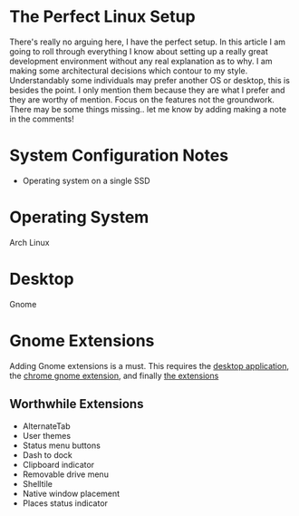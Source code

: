 # The Perfect Linux Setup

There's really no arguing here, I have the perfect setup. In this article I am going to roll through everything I know about setting up a really great development environment without any real explanation as to why. I am making some architectural decisions which contour to my style. Understandably some individuals may prefer another OS or desktop, this is besides the point. I only mention them because they are what I prefer and they are worthy of mention. Focus on the features not the groundwork. There may be some things missing.. let me know by adding making a note in the comments!

# System Configuration Notes

* Operating system on a single SSD

# Operating System

Arch Linux

# Desktop

Gnome

# Gnome Extensions

Adding Gnome extensions is a must. This requires the [desktop application](https://wiki.gnome.org/Projects/GnomeShellIntegrationForChrome/Installation), the [chrome gnome extension](https://extensions.gnome.org/#), and finally [the extensions](https://extensions.gnome.org)

## Worthwhile Extensions

* AlternateTab
* User themes
* Status menu buttons
* Dash to dock
* Clipboard indicator
* Removable drive menu
* Shelltile
* Native window placement
* Places status indicator



